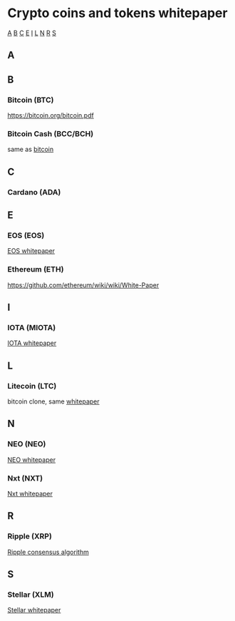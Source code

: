 # Crypto coins and tokens whitepaper
[A](#a) [B](#b) [C](#c) [E](#e) [I](#i) [L](#l) [N](#n) [R](#r) [S](#s)

## A

## B

### Bitcoin (BTC)

https://bitcoin.org/bitcoin.pdf

### Bitcoin Cash (BCC/BCH)

same as [bitcoin](#bitcoin-btc)

## C

### Cardano (ADA)

## E

### EOS (EOS)

[EOS whitepaper](https://github.com/EOSIO/Documentation/blob/master/TechnicalWhitePaper.md)

### Ethereum (ETH)

https://github.com/ethereum/wiki/wiki/White-Paper

## I

### IOTA (MIOTA)

[IOTA whitepaper](https://iota.org/IOTA_Whitepaper.pdf)

## L

### Litecoin (LTC)

bitcoin clone, same [whitepaper](#bitcoin-btc)

## N

### NEO (NEO)

[NEO whitepaper](http://docs.neo.org/en-us/)

### Nxt (NXT)

[Nxt whitepaper](https://www.dropbox.com/s/cbuwrorf672c0yy/NxtWhitepaper_v122_rev4.pdf)

## R

### Ripple (XRP)

[Ripple consensus algorithm](https://ripple.com/files/ripple_consensus_whitepaper.pdf)

## S

### Stellar (XLM)

[Stellar whitepaper](https://www.stellar.org/papers/stellar-consensus-protocol.pdf)
